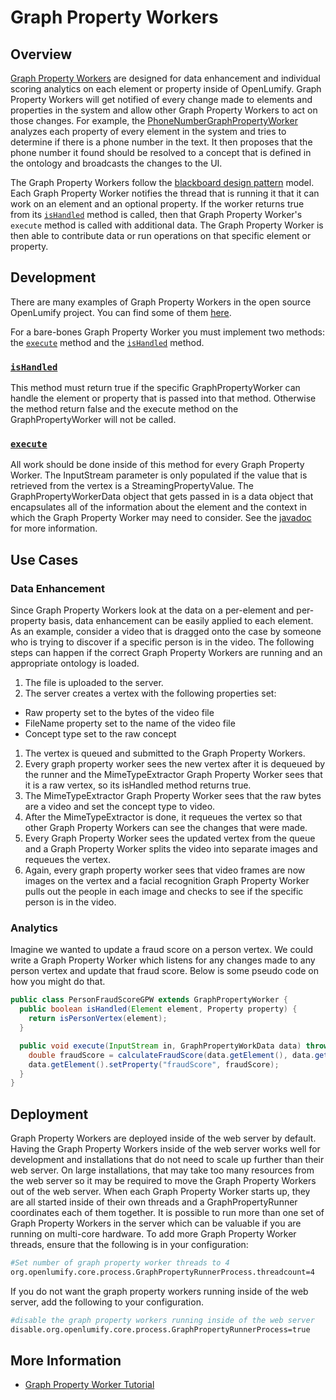 # Graph Property Workers

## Overview

[Graph Property Workers](../../java/org/openlumify/core/ingest/graphProperty/GraphPropertyWorker.html) are designed for data enhancement and individual scoring analytics on each element or property inside of OpenLumify.  Graph Property Workers will get notified of every change made to elements and properties in the system and allow other Graph Property Workers to act on those changes.  For example, the [PhoneNumberGraphPropertyWorker](../../java/org/openlumify/phoneNumber/PhoneNumberGraphPropertyWorker.html) analyzes each property of every element in the system and tries to determine if there is a phone number in the text.  It then proposes that the phone number it found should be resolved to a concept that is defined in the ontology and broadcasts the changes to the UI.

The Graph Property Workers follow the [blackboard design pattern](https://en.wikipedia.org/wiki/Blackboard_%28design_pattern%29) model.  Each Graph Property Worker notifies the thread that is running it that it can work on an element and an optional property.  If the worker returns true from its [```isHandled```](../../java/org/openlumify/core/ingest/graphProperty/GraphPropertyWorker.html#isHandled-org.vertexium.Element-org.vertexium.Property-) method is called, then that Graph Property Worker's ```execute``` method is called with additional data.  The Graph Property Worker is then able to contribute data or run operations on that specific element or property.

## Development

There are many examples of Graph Property Workers in the open source OpenLumify project. You can find some of them [here](https://github.com/openlumify/openlumify/search?q=%22extends+GraphPropertyWorker%22&type=Code).  

For a bare-bones Graph Property Worker you must implement two methods: the [```execute```](../../java/org/openlumify/core/ingest/graphProperty/GraphPropertyWorker.html#execute-java.io.InputStream-org.openlumify.core.ingest.graphProperty.GraphPropertyWorkData-) method and the [```isHandled```](../../java/org/openlumify/core/ingest/graphProperty/GraphPropertyWorker.html#isHandled-org.vertexium.Element-org.vertexium.Property-) method.

### [```isHandled```](../../java/org/openlumify/core/ingest/graphProperty/GraphPropertyWorker.html#isHandled-org.vertexium.Element-org.vertexium.Property-)
This method must return true if the specific GraphPropertyWorker can handle the element or property that is passed into that method.  Otherwise the method return false and the execute method on the GraphPropertyWorker will not be called.

### [```execute```](../../java/org/openlumify/core/ingest/graphProperty/GraphPropertyWorker.html#execute-java.io.InputStream-org.openlumify.core.ingest.graphProperty.GraphPropertyWorkData-)
All work should be done inside of this method for every Graph Property Worker.  The InputStream parameter is only populated if the value that is retrieved from the vertex is a StreamingPropertyValue.  The GraphPropertyWorkerData object that gets passed in is a data object that encapsulates all of the information about the element and the context in which the Graph Property Worker may need to consider.  See the [javadoc](../../java/org/openlumify/core/ingest/graphProperty/GraphPropertyWorker.html) for more information.

## Use Cases

### Data Enhancement

Since Graph Property Workers look at the data on a per-element and per-property basis, data enhancement can be easily applied to each element. As an example, consider a video that is dragged onto the case by someone who is trying to discover if a specific person is in the video.  The following steps can happen if the correct Graph Property Workers are running and an appropriate ontology is loaded.

1. The file is uploaded to the server.
1. The server creates a vertex with the following properties set:
  * Raw property set to the bytes of the video file 
  * FileName property set to the name of the video file 
  * Concept type set to the raw concept
1. The vertex is queued and submitted to the Graph Property Workers.
1. Every graph property worker sees the new vertex after it is dequeued by the runner and the MimeTypeExtractor Graph Property Worker sees that it is a raw vertex, so its isHandled method returns true.
1. The MimeTypeExtractor Graph Property Worker sees that the raw bytes are a video and set the concept type to video.
1. After the MimeTypeExtractor is done, it requeues the vertex so that other Graph Property Workers can see the changes that were made.
1. Every Graph Property Worker sees the updated vertex from the queue and a Graph Property Worker splits the video into separate images and requeues the vertex.
1. Again, every graph property worker sees that video frames are now images on the vertex and a facial recognition Graph Property Worker pulls out the people in each image and checks to see if the specific person is in the video.

### Analytics

Imagine we wanted to update a fraud score on a person vertex. We could write a Graph Property Worker which listens for any changes made to any person vertex and update that fraud score. Below is some pseudo code on how you might do that.

```java
public class PersonFraudScoreGPW extends GraphPropertyWorker {
  public boolean isHandled(Element element, Property property) {
    return isPersonVertex(element);
  }

  public void execute(InputStream in, GraphPropertyWorkData data) throws Exception {
    double fraudScore = calculateFraudScore(data.getElement(), data.getElement().getEdges());
    data.getElement().setProperty("fraudScore", fraudScore);
  }
}
```

## Deployment

Graph Property Workers are deployed inside of the web server by default.  Having the Graph Property Workers inside of the web server works well for development and installations that do not need to scale up further than their web server.  On large installations, that may take too many resources from the web server so it may be required to move the Graph Property Workers out of the web server.  When each Graph Property Worker starts up, they are all started inside of their own threads and a GraphPropertyRunner coordinates each of them together.  It is possible to run more than one set of Graph Property Workers in the server which can be valuable if you are running on multi-core hardware.  To add more Graph Property Worker threads, ensure that the following is in your configuration:

```bash
#Set number of graph property worker threads to 4
org.openlumify.core.process.GraphPropertyRunnerProcess.threadcount=4
```

If you do not want the graph property workers running inside of the web server, add the following to your configuration.

```bash
#disable the graph property workers running inside of the web server
disable.org.openlumify.core.process.GraphPropertyRunnerProcess=true

```

## More Information

* [Graph Property Worker Tutorial](../../tutorials/helloworldgpw.md)
